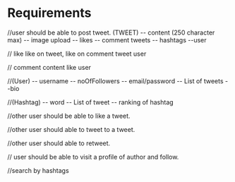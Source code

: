 # Requirements

//user should be able to post tweet.
    (TWEET)
        -- content (250 character max)
        -- image upload
        -- likes
        -- comment tweets
        -- hashtags
        --user

// like
    like on tweet, like on comment tweet
    user

// comment
    content
    like
    user

//(User)
    -- username
    -- noOfFollowers
    -- email/password
    -- List of tweets
    --bio

//(Hashtag)
    -- word
    -- List of tweet
    -- ranking of hashtag

//other user should be able to like a tweet.

//other user should able to tweet to a tweet.

//other user should able to retweet.

// user should be able to visit a profile of author and follow.

//search by hashtags